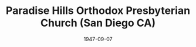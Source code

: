 ---
date: &id001 1947-09-07
end_date: null
location:
  address: null
  city: San Diego
  state: CA
minister:
- end: 1949-01-01
  name: Charles Schauffele
  start: 1947-01-01
  type: Pastor
- end: 1954-01-01
  name: Herman Petersen
  start: 1949-01-01
  type: Pastor
- end: 1966-01-01
  name: Edward Kellogg
  start: 1954-01-01
  type: Pastor
- end: 1972-01-01
  name: Wallace Bell
  start: 1966-01-01
  type: Pastor
ministers:
- Charles Schauffele
- Herman Petersen
- Edward Kellogg
- Wallace Bell
name: Paradise Hills Orthodox Presbyterian Church
names:
- end: 1975-10-18
  name: Paradise Hills Orthodox Presbyterian Church
  start: 1947-09-07
- end: 1958-01-01
  name: First Orthodox Presbyterian Church
  start: 1947-09-07
origination_date: *id001
raw_data: 'AR  San Diego


  Paradise Hills Orthodox Presbyterian Church  (September 7, 1947-October 18, 1975)

  (from 1947 to 1958, First Orthodox Presbyterian Church, National City , California)

  (withdrew to Independency, October 18, 1975)

  Pastors: Charles Schauffele, 1947-49

  Herman Petersen, 1949-54

  Edward Kellogg, 1954-66

  Wallace Bell, 1966-72

  '
received_from: null
states:
- CA
status:
  active: false
  end_date: 1975-10-18
  reason: withdrawal
  received_from: null
  withdrawal_to: Independency
title: Paradise Hills Orthodox Presbyterian Church (San Diego CA)
withdrawal_to:
- Independency
year_established:
- 1947

---
